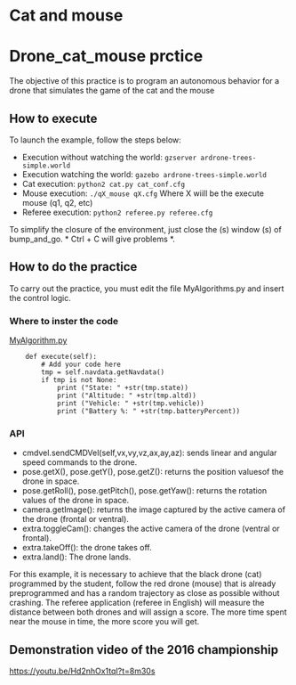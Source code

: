 # Cat and mouse

# Drone_cat_mouse prctice

The objective of this practice is to program an autonomous behavior for a drone that simulates the game of the cat and the mouse

## How to execute
To launch the example, follow the steps below:

* Execution without watching the world: `gzserver ardrone-trees-simple.world`
* Execution watching the world: `gazebo ardrone-trees-simple.world`
* Cat execution: `python2 cat.py cat_conf.cfg`
* Mouse execution: `./qX_mouse qX.cfg` 
	Where X wiill be the execute mouse (q1, q2, etc)
* Referee execution: `python2 referee.py referee.cfg`

To simplify the closure of the environment, just close the (s)
window (s) of bump_and_go. * Ctrl + C will give problems *.

## How to do the practice
To carry out the practice, you must edit the file MyAlgorithms.py and insert the control logic.

### Where to inster the code
[MyAlgorithm.py](MyAlgorithm.py#L58)
```
    def execute(self):
        # Add your code here
        tmp = self.navdata.getNavdata()
        if tmp is not None:
            print ("State: " +str(tmp.state))
            print ("Altitude: " +str(tmp.altd))
            print ("Vehicle: " +str(tmp.vehicle))
            print ("Battery %: " +str(tmp.batteryPercent))
```

### API
* cmdvel.sendCMDVel(self,vx,vy,vz,ax,ay,az): sends linear and angular speed commands to the drone.
* pose.getX(), pose.getY(), pose.getZ(): returns the position values ​​of the drone in space.
* pose.getRoll(), pose.getPitch(), pose.getYaw(): returns the rotation values ​​of the drone in space.
* camera.getImage(): returns the image captured by the active camera of the drone (frontal or ventral).
* extra.toggleCam(): changes the active camera of the drone (ventral or frontal).
* extra.takeOff(): the drone takes off.
* extra.land(): The drone lands.

For this example, it is necessary to achieve that the black drone (cat) programmed by the student, follow the red drone (mouse) that is already 
preprogrammed and has a random trajectory as close as possible without crashing. The referee application (referee in English) will measure the 
distance between both drones and will assign a score. The more time spent near the mouse in time, the more score you will get.


## Demonstration video of the 2016 championship
https://youtu.be/Hd2nhOx1tqI?t=8m30s
